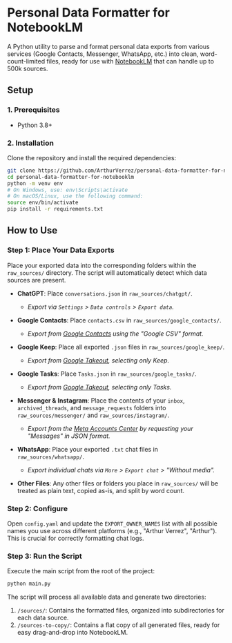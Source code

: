 # Personal Data Formatter for NotebookLM

A Python utility to parse and format personal data exports from various services (Google Contacts, Messenger, WhatsApp, etc.) into clean, word-count-limited files, ready for use with [NotebookLM](https://notebooklm.google.com/) that can handle up to 500k sources.

## Setup

### 1. Prerequisites

- Python 3.8+

### 2. Installation

Clone the repository and install the required dependencies:

```bash
git clone https://github.com/ArthurVerrez/personal-data-formatter-for-notebooklm
cd personal-data-formatter-for-notebooklm
python -m venv env
# On Windows, use: env\Scripts\activate
# On macOS/Linux, use the following command:
source env/bin/activate
pip install -r requirements.txt
```

## How to Use

### Step 1: Place Your Data Exports

Place your exported data into the corresponding folders within the `raw_sources/` directory. The script will automatically detect which data sources are present.

- **ChatGPT**: Place `conversations.json` in `raw_sources/chatgpt/`.

  - _Export via `Settings` \> `Data controls` \> `Export data`._

- **Google Contacts**: Place `contacts.csv` in `raw_sources/google_contacts/`.

  - _Export from [Google Contacts](https://contacts.google.com/) using the "Google CSV" format._

- **Google Keep**: Place all exported `.json` files in `raw_sources/google_keep/`.

  - _Export from [Google Takeout](https://takeout.google.com/), selecting only Keep._

- **Google Tasks**: Place `Tasks.json` in `raw_sources/google_tasks/`.

  - _Export from [Google Takeout](https://takeout.google.com/), selecting only Tasks._

- **Messenger & Instagram**: Place the contents of your `inbox`, `archived_threads`, and `message_requests` folders into `raw_sources/messenger/` and `raw_sources/instagram/`.

  - _Export from the [Meta Accounts Center](https://accountscenter.facebook.com/info_and_permissions/dyi) by requesting your "Messages" in JSON format._

- **WhatsApp**: Place your exported `.txt` chat files in `raw_sources/whatsapp/`.

  - _Export individual chats via `More` \> `Export chat` \> "Without media"._

- **Other Files**: Any other files or folders you place in `raw_sources/` will be treated as plain text, copied as-is, and split by word count.

### Step 2: Configure

Open `config.yaml` and update the `EXPORT_OWNER_NAMES` list with all possible names you use across different platforms (e.g., "Arthur Verrez", "Arthur"). This is crucial for correctly formatting chat logs.

### Step 3: Run the Script

Execute the main script from the root of the project:

```bash
python main.py
```

The script will process all available data and generate two directories:

1.  `/sources/`: Contains the formatted files, organized into subdirectories for each data source.
2.  `/sources-to-copy/`: Contains a flat copy of all generated files, ready for easy drag-and-drop into NotebookLM.
